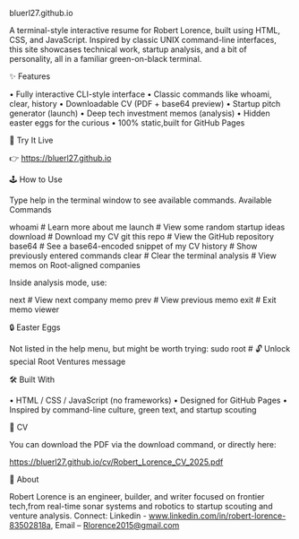 bluerl27.github.io

A terminal-style interactive resume for Robert Lorence, built using HTML, CSS, and JavaScript. Inspired by classic UNIX command-line interfaces, this site showcases technical work, startup analysis, and a bit of personality, all in a familiar green-on-black terminal.

✨ Features

•	Fully interactive CLI-style interface
•	Classic commands like whoami, clear, history
•	Downloadable CV (PDF + base64 preview)
•	Startup pitch generator (launch)
•	Deep tech investment memos (analysis)
•	Hidden easter eggs for the curious
•	100% static,built for GitHub Pages

🔗 Try It Live

👉 https://bluerl27.github.io
 
🕹️ How to Use

Type help in the terminal window to see available commands.
Available Commands

whoami         # Learn more about me
launch         # View some random startup ideas
download       # Download my CV
git this repo  # View the GitHub repository
base64         # See a base64-encoded snippet of my CV
history        # Show previously entered commands
clear          # Clear the terminal
analysis       # View memos on Root-aligned companies

Inside analysis mode, use:

next           # View next company memo
prev           # View previous memo
exit           # Exit memo viewer
 
🔒 Easter Eggs

Not listed in the help menu, but might be worth trying:
sudo root      # 🔓 Unlock special Root Ventures message
 
🛠 Built With

•	HTML / CSS / JavaScript (no frameworks)
•	Designed for GitHub Pages
•	Inspired by command-line culture, green text, and startup scouting
 
📄 CV

You can download the PDF via the download command, or directly here:

https://bluerl27.github.io/cv/Robert_Lorence_CV_2025.pdf
 
🤝 About

Robert Lorence is an engineer, builder, and writer focused on frontier tech,from real-time sonar systems and robotics to startup scouting and venture analysis.
Connect: Linkedin - www.linkedin.com/in/robert-lorence-83502818a, Email – Rlorence2015@gmail.com









